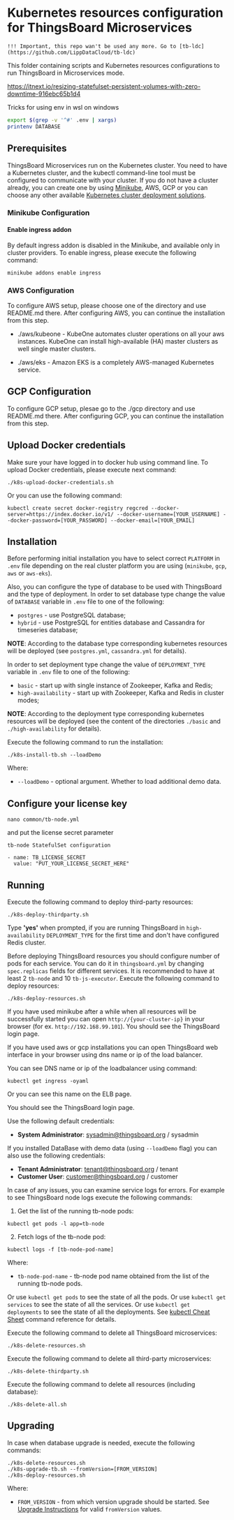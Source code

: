 # Kubernetes resources configuration for ThingsBoard Microservices

`!!! Important, this repo wan't be used any more. Go to [tb-ldc](https://github.com/LippDataCloud/tb-ldc)`

This folder containing scripts and Kubernetes resources configurations to run ThingsBoard in Microservices mode.


https://itnext.io/resizing-statefulset-persistent-volumes-with-zero-downtime-916ebc65b1d4

Tricks for using env in wsl on windows

```bash
export $(grep -v '^#' .env | xargs)         
printenv DATABASE
```
## Prerequisites

ThingsBoard Microservices run on the Kubernetes cluster.
You need to have a Kubernetes cluster, and the kubectl command-line tool must be configured to communicate with your cluster.
If you do not have a cluster already, you can create one by using [Minikube](https://kubernetes.io/docs/setup/minikube),
AWS, GCP or you can choose any other available [Kubernetes cluster deployment solutions](https://unofficial-kubernetes.readthedocs.io/en/latest/setup/pick-right-solution/).

### Minikube Configuration

#### Enable ingress addon 
By default ingress addon is disabled in the Minikube, and available only in cluster providers.
To enable ingress, please execute the following command:

`
minikube addons enable ingress
` 

### AWS Configuration

To configure AWS setup, please choose one of the directory and use README.md there.  After configuring AWS, you can continue the installation from this step.

- ./aws/kubeone - KubeOne automates cluster operations on all your aws instances. KubeOne can install high-available (HA) master clusters as well single master clusters.

- ./aws/eks - Amazon EKS is a completely AWS-managed Kubernetes service.

## GCP Configuration

To configure GCP setup, plesae go to the ./gcp directory and use README.md there.  After configuring GCP, you can continue the installation from this step.

## Upload Docker credentials

Make sure your have logged in to docker hub using command line. To upload Docker credentials, please execute next command:

`
./k8s-upload-docker-credentials.sh
`

Or you can use the following command:

`
kubectl create secret docker-registry regcred --docker-server=https://index.docker.io/v1/ --docker-username=[YOUR_USERNAME] --docker-password=[YOUR_PASSWORD] --docker-email=[YOUR_EMAIL]
`

## Installation

Before performing initial installation you have to select correct `PLATFORM` in `.env` file depending on the real cluster platform you are using (`minikube`, `gcp`, `aws` or `aws-eks`).

Also, you can configure the type of database to be used with ThingsBoard and the type of deployment.
In order to set database type change the value of `DATABASE` variable in `.env` file to one of the following:

- `postgres` - use PostgreSQL database;
- `hybrid` - use PostgreSQL for entities database and Cassandra for timeseries database;

**NOTE**: According to the database type corresponding kubernetes resources will be deployed (see `postgres.yml`, `cassandra.yml` for details).

In order to set deployment type change the value of `DEPLOYMENT_TYPE` variable in `.env` file to one of the following:

- `basic` - start up with single instance of Zookeeper, Kafka and Redis;
- `high-availability` - start up with Zookeeper, Kafka and Redis in cluster modes;

**NOTE**: According to the deployment type corresponding kubernetes resources will be deployed (see the content of the directories `./basic` and `./high-availability` for details).

Execute the following command to run the installation:

`
./k8s-install-tb.sh --loadDemo
`

Where:

- `--loadDemo` - optional argument. Whether to load additional demo data.

## Configure your license key

`
nano common/tb-node.yml
`

and put the license secret parameter 

```
tb-node StatefulSet configuration

- name: TB_LICENSE_SECRET
  value: "PUT_YOUR_LICENSE_SECRET_HERE"
```

## Running

Execute the following command to deploy third-party resources:

`
./k8s-deploy-thirdparty.sh
`

Type **'yes'** when prompted, if you are running ThingsBoard in `high-availability` `DEPLOYMENT_TYPE` for the first time and don't have configured Redis cluster.

Before deploying ThingsBoard resources you should configure number of pods for each service. 
You can do it in `thingsboard.yml` by changing `spec.replicas` fields for different services. 
It is recommended to have at least 2 `tb-node` and 10 `tb-js-executor`.
Execute the following command to deploy resources:

`
./k8s-deploy-resources.sh
`

If you have used minikube after a while when all resources will be successfully started you can open `http://{your-cluster-ip}` in your browser (for ex. `http://192.168.99.101`).
You should see the ThingsBoard login page.

If you have used aws or gcp installations you can open ThingsBoard web interface in your browser using dns name or ip of the load balancer.

You can see DNS name or ip of the loadbalancer using command:

`
kubectl get ingress -oyaml
`

Or you can see this name on the ELB page.

You should see the ThingsBoard login page.

Use the following default credentials:

- **System Administrator**: sysadmin@thingsboard.org / sysadmin

If you installed DataBase with demo data (using `--loadDemo` flag) you can also use the following credentials:

- **Tenant Administrator**: tenant@thingsboard.org / tenant
- **Customer User**: customer@thingsboard.org / customer

In case of any issues, you can examine service logs for errors.
For example to see ThingsBoard node logs execute the following commands:

1) Get the list of the running tb-node pods:

`
kubectl get pods -l app=tb-node
`

2) Fetch logs of the tb-node pod:

`
kubectl logs -f [tb-node-pod-name]
`

Where:

- `tb-node-pod-name` - tb-node pod name obtained from the list of the running tb-node pods.

Or use `kubectl get pods` to see the state of all the pods.
Or use `kubectl get services` to see the state of all the services.
Or use `kubectl get deployments` to see the state of all the deployments.
See [kubectl Cheat Sheet](https://kubernetes.io/docs/reference/kubectl/cheatsheet/) command reference for details.

Execute the following command to delete all ThingsBoard microservices:

`
./k8s-delete-resources.sh
`

Execute the following command to delete all third-party microservices:

`
./k8s-delete-thirdparty.sh
`

Execute the following command to delete all resources (including database):

`
./k8s-delete-all.sh
`

## Upgrading

In case when database upgrade is needed, execute the following commands:

```
./k8s-delete-resources.sh
./k8s-upgrade-tb.sh --fromVersion=[FROM_VERSION]
./k8s-deploy-resources.sh
```

Where:

- `FROM_VERSION` - from which version upgrade should be started. See [Upgrade Instructions](https://thingsboard.io/docs/user-guide/install/upgrade-instructions) for valid `fromVersion` values.
